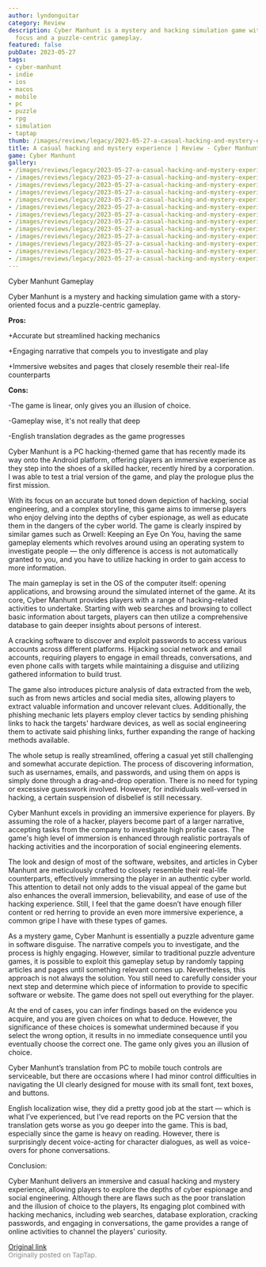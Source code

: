 ```yaml
---
author: lyndonguitar
category: Review
description: Cyber Manhunt is a mystery and hacking simulation game with a story-oriented
  focus and a puzzle-centric gameplay.
featured: false
pubDate: 2023-05-27
tags:
- cyber-manhunt
- indie
- ios
- macos
- mobile
- pc
- puzzle
- rpg
- simulation
- taptap
thumb: /images/reviews/legacy/2023-05-27-a-casual-hacking-and-mystery-experience--review---cyber-manhunt-0.avif
title: A casual hacking and mystery experience | Review - Cyber Manhunt
game: Cyber Manhunt
gallery:
- /images/reviews/legacy/2023-05-27-a-casual-hacking-and-mystery-experience--review---cyber-manhunt-0.avif
- /images/reviews/legacy/2023-05-27-a-casual-hacking-and-mystery-experience--review---cyber-manhunt-1.avif
- /images/reviews/legacy/2023-05-27-a-casual-hacking-and-mystery-experience--review---cyber-manhunt-2.avif
- /images/reviews/legacy/2023-05-27-a-casual-hacking-and-mystery-experience--review---cyber-manhunt-3.avif
- /images/reviews/legacy/2023-05-27-a-casual-hacking-and-mystery-experience--review---cyber-manhunt-4.avif
- /images/reviews/legacy/2023-05-27-a-casual-hacking-and-mystery-experience--review---cyber-manhunt-5.avif
- /images/reviews/legacy/2023-05-27-a-casual-hacking-and-mystery-experience--review---cyber-manhunt-6.avif
- /images/reviews/legacy/2023-05-27-a-casual-hacking-and-mystery-experience--review---cyber-manhunt-7.avif
- /images/reviews/legacy/2023-05-27-a-casual-hacking-and-mystery-experience--review---cyber-manhunt-8.avif
- /images/reviews/legacy/2023-05-27-a-casual-hacking-and-mystery-experience--review---cyber-manhunt-9.avif
- /images/reviews/legacy/2023-05-27-a-casual-hacking-and-mystery-experience--review---cyber-manhunt-10.avif
- /images/reviews/legacy/2023-05-27-a-casual-hacking-and-mystery-experience--review---cyber-manhunt-11.avif
- /images/reviews/legacy/2023-05-27-a-casual-hacking-and-mystery-experience--review---cyber-manhunt-12.avif
---
```

Cyber Manhunt
Gameplay

Cyber Manhunt is a mystery and hacking simulation game with a story-oriented focus and a puzzle-centric gameplay.


**Pros:**


+Accurate but streamlined hacking mechanics

+Engaging narrative that compels you to investigate and play

+Immersive websites and pages that closely resemble their real-life counterparts


**Cons:**


-The game is linear, only gives you an illusion of choice.

-Gameplay wise, it's not really that deep

-English translation degrades as the game progresses

Cyber Manhunt is a PC hacking-themed game that has recently made its way onto the Android platform, offering players an immersive experience as they step into the shoes of a skilled hacker, recently hired by a corporation. I was able to test a trial version of the game, and play the prologue plus the first mission.

With its focus on an accurate but toned down depiction of hacking, social engineering, and a complex storyline, this game aims to immerse players who enjoy delving into the depths of cyber espionage, as well as educate them in the dangers of the cyber world. The game is clearly inspired by similar games such as Orwell: Keeping an Eye On You, having the same gameplay elements which revolves around using an operating system to investigate people — the only difference is access is not automatically granted to you, and you have to utilize hacking in order to gain access to more information.

The main gameplay is set in the OS of the computer itself: opening applications, and browsing around the simulated internet of the game. At its core, Cyber Manhunt provides players with a range of hacking-related activities to undertake. Starting with web searches and browsing to collect basic information about targets, players can then utilize a comprehensive database to gain deeper insights about persons of interest.

A cracking software to discover and exploit passwords to access various accounts across different platforms. Hijacking social network and email accounts, requiring players to engage in email threads, conversations, and even phone calls with targets while maintaining a disguise and utilizing gathered information to build trust.

The game also introduces picture analysis of data extracted from the web, such as from news articles and social media sites, allowing players to extract valuable information and uncover relevant clues. Additionally, the phishing mechanic lets players employ clever tactics by sending phishing links to hack the targets' hardware devices, as well as social engineering them to activate said phishing links, further expanding the range of hacking methods available.

The whole setup is really streamlined, offering a casual yet still challenging and somewhat accurate depiction. The process of discovering information, such as usernames, emails, and passwords, and using them on apps is simply done through a drag-and-drop operation. There is no need for typing or excessive guesswork involved. However, for individuals well-versed in hacking, a certain suspension of disbelief is still necessary.

Cyber Manhunt excels in providing an immersive experience for players. By assuming the role of a hacker, players become part of a larger narrative, accepting tasks from the company to investigate high profile cases. The game's high level of immersion is enhanced through realistic portrayals of hacking activities and the incorporation of social engineering elements.

The look and design of most of the software, websites, and articles in Cyber Manhunt are meticulously crafted to closely resemble their real-life counterparts, effectively immersing the player in an authentic cyber world. This attention to detail not only adds to the visual appeal of the game but also enhances the overall immersion, believability, and ease of use of the hacking experience. Still, I feel that the game doesn’t have enough filler content or red herring to provide an even more immersive experience, a common gripe I have with these types of games.

As a mystery game, Cyber Manhunt is essentially a puzzle adventure game in software disguise. The narrative compels you to investigate, and the process is highly engaging. However, similar to traditional puzzle adventure games, it is possible to exploit this gameplay setup by randomly tapping articles and pages until something relevant comes up. Nevertheless, this approach is not always the solution. You still need to carefully consider your next step and determine which piece of information to provide to specific software or website. The game does not spell out everything for the player.

At the end of cases, you can infer findings based on the evidence you acquire, and you are given choices on what to deduce. However, the significance of these choices is somewhat undermined because if you select the wrong option, it results in no immediate consequence until you eventually choose the correct one. The game only gives you an illusion of choice.

Cyber Manhunt’s translation from PC to mobile touch controls are serviceable, but there are occasions where I had minor control difficulties in navigating the UI clearly designed for mouse with its small font, text boxes, and buttons.

English localization wise, they did a pretty good job at the start — which is what I’ve experienced, but I’ve read reports on the PC version that the translation gets worse as you go deeper into the game. This is bad, especially since the game is heavy on reading. However, there is surprisingly decent voice-acting for character dialogues, as well as voice-overs for phone conversations.

Conclusion:

Cyber Manhunt delivers an immersive and casual hacking and mystery experience, allowing players to explore the depths of cyber espionage and social engineering.  Although there are flaws such as the poor translation and the illusion of choice to the players, Its engaging plot combined with hacking mechanics, including web searches, database exploration, cracking passwords, and engaging in conversations, the game provides a range of online activities to channel the players' curiosity.

[Original link](https://www.taptap.io/post/5668346)<br><span style="font-size: 0.95em; color: #888;">Originally posted on TapTap.</span>